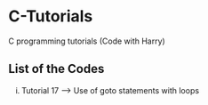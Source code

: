 # C-Tutorials
C programming tutorials (Code with Harry)


## List of the Codes
<ol type="i">
<li>Tutorial 17 --> Use of goto statements with loops</li>
</ol>
